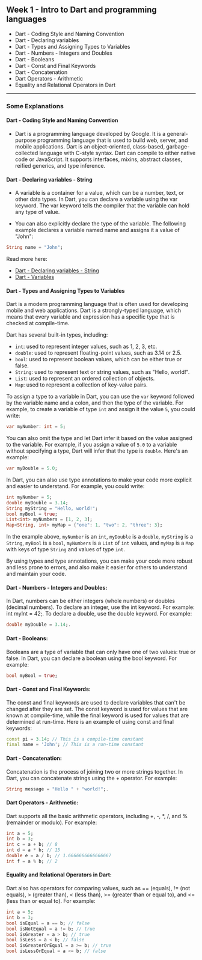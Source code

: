 ## Week 1 - Intro to Dart and programming languages

- Dart - Coding Style and Naming Convention
- Dart - Declaring variables
- Dart - Types and Assigning Types to Variables
- Dart - Numbers - Integers and Doubles
- Dart - Booleans
- Dart - Const and Final Keywords
- Dart - Concatenation
- Dart Operators - Arithmetic
- Equality and Relational Operators in Dart

---

### Some Explanations

#### Dart - Coding Style and Naming Convention

- Dart is a programming language developed by Google. It is a general-purpose programming language that is used to build web, server, and mobile applications. Dart is an object-oriented, class-based, garbage-collected language with C-style syntax. Dart can compile to either native code or JavaScript. It supports interfaces, mixins, abstract classes, reified generics, and type inference.

#### Dart - Declaring variables - String

- A variable is a container for a value, which can be a number, text, or other data types. In Dart, you can declare a variable using the var keyword. The var keyword tells the compiler that the variable can hold any type of value.

- You can also explicitly declare the type of the variable. The following example declares a variable named name and assigns it a value of "John":

```dart
String name = "John";
```

Read more here:

- [Dart - Declaring variables - String](https://www.tutorialspoint.com/dart_programming/dart_programming_variables.htm)
- [Dart - Variables](https://dart.dev/guides/language/language-tour#variables)

#### Dart - Types and Assigning Types to Variables

Dart is a modern programming language that is often used for developing mobile and web applications. Dart is a strongly-typed language, which means that every variable and expression has a specific type that is checked at compile-time.

Dart has several built-in types, including:

- `int`: used to represent integer values, such as 1, 2, 3, etc.
- `double`: used to represent floating-point values, such as 3.14 or 2.5.
- `bool`: used to represent boolean values, which can be either true or false.
- `String`: used to represent text or string values, such as "Hello, world!".
- `List`: used to represent an ordered collection of objects.
- `Map`: used to represent a collection of key-value pairs.

To assign a type to a variable in Dart, you can use the `var` keyword followed by the variable name and a colon, and then the type of the variable. For example, to create a variable of type `int` and assign it the value `5`, you could write:

```dart
var myNumber: int = 5;
```

You can also omit the type and let Dart infer it based on the value assigned to the variable. For example, if you assign a value of `5.0` to a variable without specifying a type, Dart will infer that the type is `double`. Here's an example:

```dart
var myDouble = 5.0;
```

In Dart, you can also use type annotations to make your code more explicit and easier to understand. For example, you could write:

```dart
int myNumber = 5;
double myDouble = 3.14;
String myString = "Hello, world!";
bool myBool = true;
List<int> myNumbers = [1, 2, 3];
Map<String, int> myMap = {"one": 1, "two": 2, "three": 3};
```

In the example above, `myNumber` is an `int`, `myDouble` is a `double`, `myString` is a `String`, `myBool` is a `bool`, `myNumbers` is a `List` of `int` values, and `myMap` is a `Map` with keys of type `String` and values of type `int`.

By using types and type annotations, you can make your code more robust and less prone to errors, and also make it easier for others to understand and maintain your code.

#### Dart - Numbers - Integers and Doubles:

In Dart, numbers can be either integers (whole numbers) or doubles (decimal numbers). To declare an integer, use the int keyword. For example: int myInt = 42;. To declare a double, use the double keyword. For example:

```dart
double myDouble = 3.14;.
```

#### Dart - Booleans:

Booleans are a type of variable that can only have one of two values: true or false. In Dart, you can declare a boolean using the bool keyword. For example:

```dart
bool myBool = true;
```

#### Dart - Const and Final Keywords:

The const and final keywords are used to declare variables that can't be changed after they are set. The const keyword is used for values that are known at compile-time, while the final keyword is used for values that are determined at run-time. Here is an example of using const and final keywords:

```dart
const pi = 3.14; // This is a compile-time constant
final name = 'John'; // This is a run-time constant
```

#### Dart - Concatenation:

Concatenation is the process of joining two or more strings together. In Dart, you can concatenate strings using the + operator. For example:

```dart
String message = "Hello " + "world!";.
```

#### Dart Operators - Arithmetic:

Dart supports all the basic arithmetic operators, including +, -, \*, /, and % (remainder or modulo). For example:

```dart
int a = 5;
int b = 3;
int c = a + b; // 8
int d = a * b; // 15
double e = a / b; // 1.6666666666666667
int f = a % b; // 2
```

#### Equality and Relational Operators in Dart:

Dart also has operators for comparing values, such as == (equals), != (not equals), > (greater than), < (less than), >= (greater than or equal to), and <= (less than or equal to). For example:

```dart
int a = 5;
int b = 3;
bool isEqual = a == b; // false
bool isNotEqual = a != b; // true
bool isGreater = a > b; // true
bool isLess = a < b; // false
bool isGreaterOrEqual = a >= b; // true
bool isLessOrEqual = a <= b; // false
```
